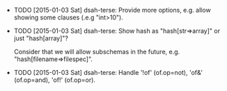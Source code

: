 * TODO [2015-01-03 Sat] dsah-terse: Provide more options, e.g. allow showing some clauses (.e.g "int>10").
* TODO [2015-01-03 Sat] dsah-terse: Show hash as "hash[str=>array]" or just "hash[array]"?

  Consider that we will allow subschemas in the future, e.g.
  "hash[filename=>filespec]".
* TODO [2015-01-03 Sat] dsah-terse: Handle '!of' (of.op=not), 'of&' (of.op=and), 'of!' (of.op=or).
